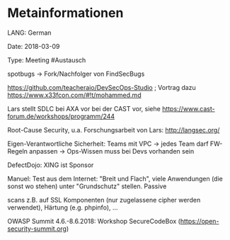 # Metainformationen
LANG: German 

Date: 2018-03-09

Type: Meeting
#Austausch

spotbugs -> Fork/Nachfolger von FindSecBugs 

https://github.com/teacheraio/DevSecOps-Studio ; Vortrag dazu https://www.x33fcon.com/#!t/mohammed.md

Lars stellt SDLC bei AXA vor bei der CAST vor, siehe https://www.cast-forum.de/workshops/programm/244

Root-Cause Security, u.a. Forschungsarbeit von Lars: http://langsec.org/

Eigen-Verantwortliche Sicherheit: Teams mit VPC -> jedes Team darf FW-Regeln anpassen -> Ops-Wissen muss bei Devs vorhanden sein

DefectDojo: XING ist Sponsor 

Manuel: Test aus dem Internet: "Breit und Flach", viele Anwendungen (die sonst wo stehen) unter "Grundschutz" stellen. Passive 

scans z.B. auf SSL Komponenten (nur zugelassene cipher werden verwendet), Härtung (e.g. phpinfo),  ...

OWASP Summit 4.6.-8.6.2018: Workshop SecureCodeBox (https://open-security-summit.org)
